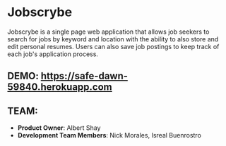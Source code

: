 # Jobscrybe

Jobscrybe is a single page web application that allows job seekers to search for jobs by keyword and location with the ability to also store and edit personal resumes. Users can also save job postings to keep track of each job's application process. 

## DEMO: https://safe-dawn-59840.herokuapp.com

## TEAM:
  - __Product Owner__:  Albert Shay
  - __Development Team Members__:  Nick Morales, Isreal Buenrostro


